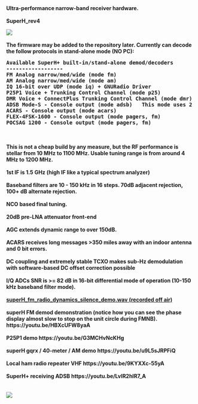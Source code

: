 <html>
<b>Ultra-performance narrow-band receiver hardware.
<BR>
<BR><B>SuperH_rev4
<BR>
<p>
<img src="https://github.com/tvelliott/superH_rev4/blob/master/superH_rev4_pcb.png">
<BR>
<BR>
The firmware may be added to the repository later.  Currently can decode the follow protocols in stand-alone mode (NO PC):
<PRE>
Available SuperH+ built-in/stand-alone demod/decoders
------------------
FM Analog narrow/med/wide (mode fm)
AM Analog narrow/med/wide (mode am)
IQ 16-bit over UDP (mode iq) + GNURadio Driver
P25P1 Voice + Trunking Control Channel (mode p25)
DMR Voice + ConnectPlus Trunking Control Channel (mode dmr)
ADSB Mode-S - Console output (mode adsb)   This mode uses 2 separate ADCs in single ended mode with 2 Msps / 8-bit.
ACARS - Console output (mode acars)
FLEX-4FSK-1600 - Console output (mode pagers, fm)
POCSAG 1200 - Console output (mode pagers, fm)
</PRE>
<BR>
<BR>
This is not a cheap build by any measure, but the RF performance is stellar from 10 MHz to 1100 MHz.  Usable tuning range is from around 4 MHz to 1200 MHz.
<BR><BR>
1st IF is 1.5 GHz  (high IF like a typical spectrum analyzer)
<BR><BR>
Baseband filters are 10 - 150 kHz in 16 steps.  70dB adjacent rejection,  100+ dB alternate rejection.
<BR><BR>NCO based final tuning.
<BR><BR>20dB pre-LNA attenuator front-end
<BR><BR>AGC extends dynamic range to over 150dB.
<BR><BR>ACARS receives long messages >350 miles away with an indoor antenna and 0 bit errors.
<BR><BR>DC coupling and extremely stable TCXO makes sub-Hz demodulation with software-based DC offset correction possible
<BR><BR>I/Q ADCs SNR is >= 82 dB in 16-bit differential mode of operation (10-150 kHz baseband filter mode).   

<BR>
<BR>
<a href="https://github.com/tvelliott/superH_rev4/blob/master/audio_samples/superH_fm_radio_dynamics_silence_demo.wav">superH_fm_radio_dynamics_silence_demo.wav (recorded off air)</a>
<BR>
<BR>
superH FM demod demonstration    (notice how you can see the phase display almost slow to stop on the unit circle during FMNB). 
https://youtu.be/HBXcUFW8yaA  
<BR><BR>
P25P1 demo
https://youtu.be/G3MCHvNcKHg
<BR><BR>
superH gqrx / 40-meter / AM demo
https://youtu.be/u9L5sJRPFiQ
<BR><BR>
Local ham radio repeater VHF
https://youtu.be/9KYXXc-55yA
<BR><BR>
SuperH+ receiving ADSB
https://youtu.be/LvIR2hlR7_A
<BR><BR>
<BR>
<img src="https://github.com/tvelliott/superH_rev4/blob/master/superH_rev4_pcb_final_assembly_small.png">
<BR>
</html>
